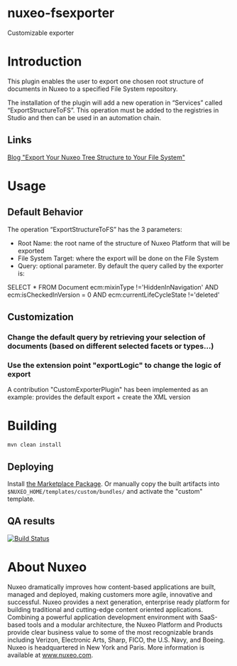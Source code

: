 nuxeo-fsexporter
================

Customizable exporter
# Introduction
This plugin enables the user to export one chosen root structure of documents in Nuxeo to a specified File System repository.

The installation of the plugin will add a new operation in “Services” called “ExportStructureToFS”. This operation must be added to the registries in Studio and then can be used in an automation chain.

## Links
[Blog "Export Your Nuxeo Tree Structure to Your File System"](http://www.nuxeo.com/blog/development/2014/05/export-root-structure-documents-nuxeo-file-system-repository/)

# Usage
## Default Behavior
The operation “ExportStructureToFS” has the 3 parameters:
- Root Name: the root name of the structure of Nuxeo Platform that will be exported
- File System Target: where the export will be done on the File System
- Query: optional parameter. By default the query called by the exporter is:

SELECT * FROM Document ecm:mixinType !='HiddenInNavigation' AND ecm:isCheckedInVersion = 0 AND ecm:currentLifeCycleState !='deleted'


## Customization
### Change the default query by retrieving your selection of documents (based on different selected facets or types...)
### Use the extension point "exportLogic" to change the logic of export
A contribution "CustomExporterPlugin" has been implemented as an example: provides the default export + create the XML version

# Building

    mvn clean install

## Deploying

Install [the Marketplace Package](https://connect.nuxeo.com/nuxeo/site/marketplace/package/fs-exporter).
Or manually copy the built artifacts into `$NUXEO_HOME/templates/custom/bundles/` and activate the "custom" template.

## QA results

[![Build Status](https://qa.nuxeo.org/jenkins/buildStatus/icon?job=addons_nuxeo-fsexporter-master)](https://qa.nuxeo.org/jenkins/job/addons_nuxeo-fsexporter-master/)

# About Nuxeo

Nuxeo dramatically improves how content-based applications are built, managed and deployed, making customers more agile, innovative and successful. Nuxeo provides a next generation, enterprise ready platform for building traditional and cutting-edge content oriented applications. Combining a powerful application development environment with SaaS-based tools and a modular architecture, the Nuxeo Platform and Products provide clear business value to some of the most recognizable brands including Verizon, Electronic Arts, Sharp, FICO, the U.S. Navy, and Boeing. Nuxeo is headquartered in New York and Paris. More information is available at www.nuxeo.com.
